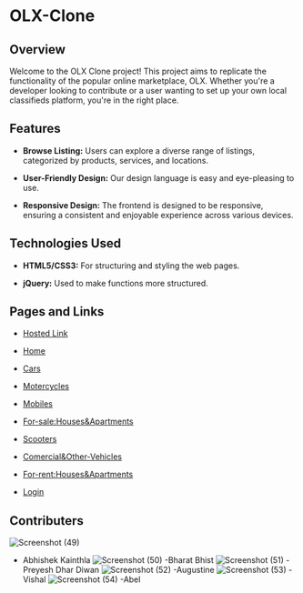 # OLX-Clone

## Overview
Welcome to the OLX Clone project! This project aims to replicate the functionality of the popular online marketplace, OLX. Whether you're a developer looking to contribute or a user wanting to set up your own local classifieds platform, you're in the right place.

## Features
- **Browse Listing:**  Users can explore a diverse range of listings, categorized by products, services, and locations.
* **User-Friendly Design:**  Our design language is easy and eye-pleasing to use.
+ **Responsive Design:** The frontend is designed to be responsive, ensuring a consistent and enjoyable experience across various devices.

## Technologies Used
- **HTML5/CSS3:** For structuring and styling the web pages.
* **jQuery:** Used to make functions more structured.

## Pages and Links
- [Hosted Link](https://olx-clone-5ba355.netlify.app/)
* [Home](https://olx-clone-5ba355.netlify.app/)
+ [Cars](https://olx-clone-5ba355.netlify.app/bharat/cars)
- [Motercycles](https://olx-clone-5ba355.netlify.app/preyesh/moter)
* [Mobiles](https://olx-clone-5ba355.netlify.app/augustine/mobiles)
+ [For-sale:Houses&Apartments](https://olx-clone-5ba355.netlify.app/abhishek/forsale)
- [Scooters](https://olx-clone-5ba355.netlify.app/able/scooter)
* [Comercial&Other-Vehicles](https://olx-clone-5ba355.netlify.app/commercial/commercial)
+ [For-rent:Houses&Apartments](https://olx-clone-5ba355.netlify.app/vishal/forrent)
- [Login](https://olx-clone-5ba355.netlify.app/login/login)

## Contributers
![Screenshot (49)](https://github.com/abhikainthla/OLX-Clone/assets/105478999/c1ed30b2-7d23-4474-ae77-54162484fe86)
- Abhishek Kainthla
![Screenshot (50)](https://github.com/abhikainthla/OLX-Clone/assets/105478999/0c5f2bb2-8a75-44ed-9adf-9d756b56e230)
-Bharat Bhist
![Screenshot (51)](https://github.com/abhikainthla/OLX-Clone/assets/105478999/299c76d5-5af6-4377-a34f-987c277231b0)
-Preyesh Dhar Diwan
![Screenshot (52)](https://github.com/abhikainthla/OLX-Clone/assets/105478999/b3415fb5-5b37-42fb-b413-dc0f3d8dd39c)
-Augustine
![Screenshot (53)](https://github.com/abhikainthla/OLX-Clone/assets/105478999/bff52f19-2a30-4f0b-88ac-571dc09eef63)
-Vishal
![Screenshot (54)](https://github.com/abhikainthla/OLX-Clone/assets/105478999/2abad64a-4f98-47b3-a3a7-4191006bf60c)
-Abel
